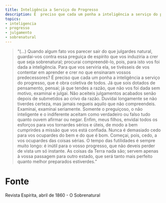 ```yaml
---
title: Inteligência a Serviço do Progresso
description: É  preciso que cada um ponha a inteligência a serviço do progresso
topics:
- inteligencia
- progresso
- julgamento
- sobrenatural
---
```


> “(…) Quando algum fato vos parecer sair do que julgardes natural, guardai-vos contra essa preguiça de espírito que vos induziria a crer que seja sobrenatural; procurai compreendê-lo, pois, para isto vos foi dada a inteligência. Para que vos serviria ela, se tivésseis de vos contentar em aprender e crer no que ensinaram vossos predecessores? É preciso que cada um ponha a inteligência a serviço do progresso, que é obra coletiva de todos. Já que sois dotados de pensamento, pensai; já que tendes a razão, que não vos foi dada sem motivo, examinai e julgai. Não aceiteis julgamentos acabados senão depois de submetidos ao crivo da razão. Duvidai longamente se não tiverdes certeza, mas jamais negueis aquilo que não compreendeis. Examinai, examinai seriamente. Somente o preguiçoso, o não inteligente e o indiferente aceitam como verdadeiro ou falso tudo quanto ouvem afirmar ou negar. Enfim, meus filhos, envidai todos os esforços para vos tornardes sérios e úteis, de modo a bem cumprirdes a missão que vos está confiada. Nunca é demasiado cedo para vos ocupardes do bem e do que é bom. Começai, pois, cedo, a vos ocupardes das coisas sérias. O tempo das futilidades é sempre muito longo: é inútil para o vosso progresso, que não deveis perder de vista um só instante. As coisas da Terra nada são; servem apenas à vossa passagem para outro estado, que será tanto mais perfeito quanto melhor preparados estiverdes.”

# Fonte
Revista Espírita, abril de 1860 - O Sobrenatural

